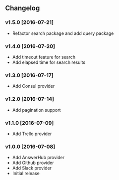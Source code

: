 ## Changelog

### v1.5.0 [2016-07-21]

* Refactor search package and add query package

### v1.4.0 [2016-07-20]

* Add timeout feature for search
* Add elapsed time for search results

### v1.3.0 [2016-07-17]

* Add Consul provider

### v1.2.0 [2016-07-14]

* Add pagination support

### v1.1.0 [2016-07-09]

* Add Trello provider

### v1.0.0 [2016-07-08]

* Add AnswerHub provider
* Add Github provider
* Add Slack provider
* Initial release